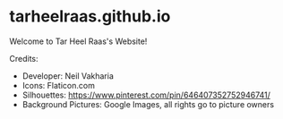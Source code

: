 # tarheelraas.github.io
Welcome to Tar Heel Raas's Website!

Credits:
- Developer: Neil Vakharia
- Icons: Flaticon.com
- Silhouettes: https://www.pinterest.com/pin/646407352752946741/
- Background Pictures: Google Images, all rights go to picture owners
